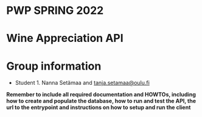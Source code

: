 # PWP SPRING 2022
# Wine Appreciation API
# Group information
* Student 1. Nanna Setämaa and tanja.setamaa@oulu.fi

__Remember to include all required documentation and HOWTOs, including how to create and populate the database, how to run and test the API, the url to the entrypoint and instructions on how to setup and run the client__


